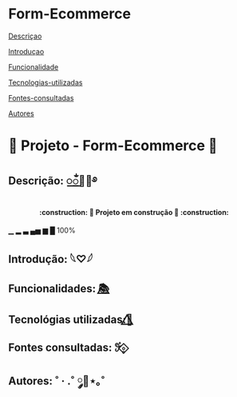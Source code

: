 # Form-Ecommerce 

[Descriçao](#descri%C3%A7ao)  

[Introduçao](#introdu%C3%A7ao)  

[Funcionalidade](#funcionalidade) 

[Tecnologias-utilizadas](#tecnologias-ultilizadas)  

[Fontes-consultadas](#fontes-consultadas)

[Autores](#autores)  

# 📧 Projeto - Form-Ecommerce 📧

## Descrição: ꯭ᬁ🌷💫࿔



<h4 align="center">
    :construction: 🚧 Projeto em construção 🚧 :construction:
</h4>

▁ ▂ ▃ ▄▅ ▆ █ 100%

## Introdução: 𓆩♡𓆪

## Funcionalidades: 📚⃤

## Tecnológias utilizadas:🌺⃤

## Fontes consultadas: 𖥨ํ∘̥⃟

## Autores: ˚ · .˚ ༘🦋⋆｡˚

